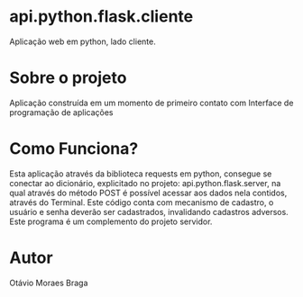 # api.python.flask.cliente
Aplicação web em python, lado cliente.

# Sobre o projeto
Aplicação construída em um momento de primeiro contato com Interface de programação de aplicações

# Como Funciona?
Esta aplicação através da biblioteca requests em python, consegue se conectar ao dicionário, explicitado no projeto: api.python.flask.server, na qual através do método POST é possível acessar aos dados nela contidos, através do Terminal. Este código conta com mecanismo de cadastro, o usuário e senha deverão ser cadastrados, invalidando cadastros adversos. Este programa é um complemento do projeto servidor.
  
# Autor
Otávio Moraes Braga
